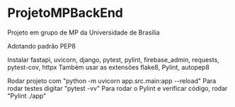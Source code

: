 # ProjetoMPBackEnd
Projeto em grupo de MP da Universidade de Brasília

Adotando padrão PEP8

Instalar fastapi, uvicorn, django, pytest, pylint, firebase_admin, requests, pytest-cov, httpx
Também usar as extensões flake8, Pylint, autopep8 

Rodar projeto com "python -m uvicorn app.src.main:app --reload"
Para rodar testes digitar "pytest -vv"
Para rodar o Pylint e verificar código, rodar "Pylint ./app"
